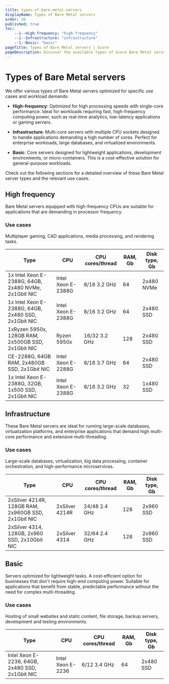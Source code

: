 ```yaml
---
title: types-of-bare-metal-servers
displayName: Types of Bare Metal servers
order: 20
published: true
toc:
    --1--High-frequency: "high-frequency"
    --1--Infrastructure: "infrastructure"
    --1--Basic: "basic"
pageTitle: Types of Bare Metal servers | Gcore
pageDescription: Discover the available types of Gcore Bare Metal servers, their technical specifications, and use cases.
---
```

# Types of Bare Metal servers

We offer various types of Bare Metal servers optimized for specific use cases and workload demands: 

* **High-frequency**: Optimized for high processing speeds with single-core performance. Ideal for workloads requiring fast, high-frequency computing power, such as real-time analytics, low-latency applications or gaming servers. 

* **Infrastructure**: Multi-core servers with multiple CPU sockets designed to handle applications demanding a high number of cores. Perfect for enterprise workloads, large databases, and virtualized environments. 

* **Basic**: Core servers designed for lightweight applications, development environments, or micro-containers. This is a cost-effective solution for general-purpose workloads. 

Check out the following sections for a detailed overview of these Bare Metal server types and the relevant use cases. 

## High frequency 

Bare Metal servers equipped with high-frequency CPUs are suitable for applications that are demanding in processor frequency. 

### Use cases 

Multiplayer gaming, CAD applications, media processing, and rendering tasks.

<table>
<tbody> 
<thead>
  <tr>
    <th>Type</th>
    <th>CPU</th>
    <th>CPU cores/thread</th>
    <th>RAM, Gb</th>
    <th>Disk type, Gb</th>            
  </tr>
  </thead>
<tr>
    <td>1x Intel Xeon E-2388G, 64GB, 2x480 NVMe, 2x1Gbit NIC</td>
    <td>Intel Xeon E-2388G</td>
    <td>8/16 3.2 GHz</td>
    <td>64</td>
    <td>2x480 NVMe</td>    
  </tr>
<tr>
    <td>1x Intel Xeon E-2388G, 64GB, 2x480 SSD, 2x1Gbit NIC</td>
    <td>Intel Xeon E-2388G</td>
    <td>8/16 3.2 GHz</td>
    <td>64</td>
    <td>2x480 SSD</td>  
  </tr>
<tr>
    <td>1xRyzen 5950x, 128GB RAM, 2x500GB SSD, 2x1Gbit NIC</td>
    <td>Ryzen 5950x</td>
    <td>16/32 3.2 GHz</td>
    <td>128</td>
    <td>2x480 SSD</td>     
  </tr>
<tr>
    <td>CE-2288G, 64GB RAM, 2x480GB SSD, 2x1Gbit NIC</td>
    <td>Intel Xeon E-2288G</td>
    <td>8/16 3.7 GHz</td>
    <td>64</td>
    <td>2x480 SSD</td>            
  </tr>
<tr>
    <td>1x Intel Xeon E-2388G, 32GB, 1x500 SSD, 2x1Gbit NIC</td>
    <td>Intel Xeon E-2388G</td>
    <td>8/16 3.2 GHz</td>
    <td>32</td>
    <td>1x480 SSD</td>  
</tr>
</body> 
</table>

## Infrastructure 

These Bare Metal servers are ideal for running large-scale databases, virtualization platforms, and enterprise applications that demand high multi-core performance and extensive multi-threading.  

### Use cases 

Large-scale databases, virtualization, big data processing, container orchestration, and high-performance microservices. 

<table>
<tbody> 
<thead>
  <tr>
    <th>Type</th>
    <th>CPU</th>
    <th>CPU cores/thread</th>
    <th>RAM, Gb</th>
    <th>Disk type, Gb</th>            
  </tr>
  </thead>
<tr>
    <td>2xSilver 4214R, 128GB RAM, 2x960GB SSD, 2x1Gbit NIC</td>
    <td>2xSilver 4214R</td>
    <td>24/48 2.4 GHz</td>
    <td>128</td>
    <td>2x960 SSD</td>    
  </tr>
<tr>
    <td>2xSilver 4314, 128GB, 2x960 SSD, 2x10Gbit NIC</td>
    <td>2xSilver 4314</td>
    <td>32/64 2.4 GHz</td>
    <td>128</td>
    <td>2x960 SSD</td>  
  </tr>
</body> 
</table>

## Basic 

Servers optimized for lightweight tasks. A cost-efficient option for businesses that don't require high-end computing power. Suitable for applications that benefit from stable, predictable performance without the need for complex multi-threading. 

### Use cases 

Hosting of small websites and static content, file storage, backup servers, development and testing environments. 

<table>
<tbody> 
<thead>
  <tr>
    <th>Type</th>
    <th>CPU</th>
    <th>CPU cores/thread</th>
    <th>RAM, Gb</th>
    <th>Disk type, Gb</th>            
  </tr>
  </thead>
<tr>
    <td>Intel Xeon E-2236, 64GB, 2x480 SSD, 2x1Gbit NIC</td>
    <td>Intel Xeon E-2236</td>
    <td>6/12 3.4 GHz</td>
    <td>64</td>
    <td>2x480 SSD</td>    
  </tr>
</body> 
</table>
